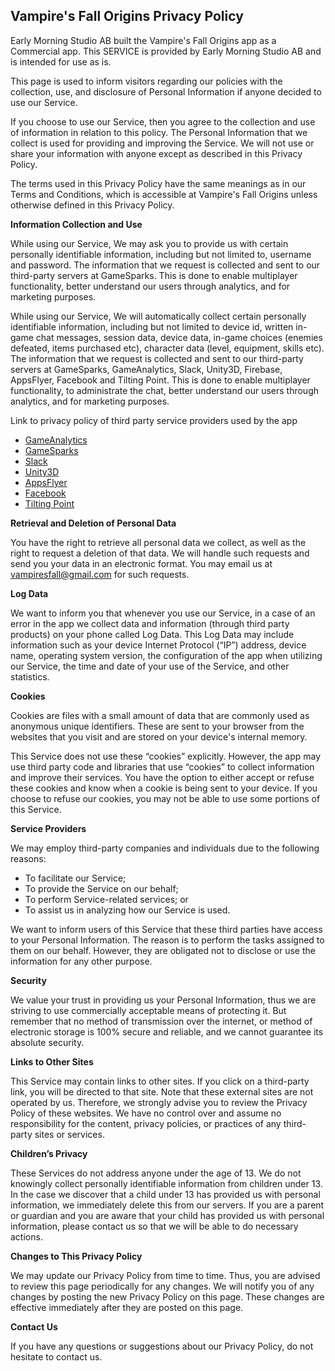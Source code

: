 ## Vampire's Fall Origins Privacy Policy

Early Morning Studio AB built the Vampire's Fall Origins app as a Commercial app. This SERVICE is provided by Early Morning Studio AB and is intended for use as is.

This page is used to inform visitors regarding our policies with the collection, use, and disclosure of Personal Information if anyone decided to use our Service.

If you choose to use our Service, then you agree to the collection and use of information in relation to this policy. The Personal Information that we collect is used for providing and improving the Service. We will not use or share your information with anyone except as described in this Privacy Policy.

The terms used in this Privacy Policy have the same meanings as in our Terms and Conditions, which is accessible at Vampire's Fall Origins unless otherwise defined in this Privacy Policy.

**Information Collection and Use**

While using our Service, We may ask you to provide us with certain personally identifiable information, including but not limited to, username and password. The information that we request is collected and sent to our third-party servers at GameSparks. This is done to enable multiplayer functionality, better understand our users through analytics, and for marketing purposes.

While using our Service, We will automatically collect certain personally identifiable information, including but not limited to device id, written in-game chat messages, session data, device data, in-game choices (enemies defeated, items purchased etc), character data (level, equipment, skills etc). The information that we request is collected and sent to our third-party servers at GameSparks, GameAnalytics, Slack, Unity3D, Firebase, AppsFlyer, Facebook and Tilting Point. This is done to enable multiplayer functionality, to administrate the chat, better understand our users through analytics, and for marketing purposes.

Link to privacy policy of third party service providers used by the app

*   [GameAnalytics](https://gameanalytics.com/privacy)
*   [GameSparks](https://www.gamesparks.com/privacy-policy/)
*   [Slack](https://slack.com/privacy-policy)
*   [Unity3D](https://unity3d.com/legal/privacy-policy)
*   [AppsFlyer](https://www.appsflyer.com/services-privacy-policy/)
*   [Facebook](https://www.facebook.com/legal/FB_Work_Privacy)
*   [Tilting Point](https://www.tiltingpoint.com/privacy-policy/)

**Retrieval and Deletion of Personal Data**

You have the right to retrieve all personal data we collect, as well as the right to request a deletion of that data. We will handle such requests and send you your data in an electronic format. You may email us at vampiresfall@gmail.com for such requests.

**Log Data**

We want to inform you that whenever you use our Service, in a case of an error in the app we collect data and information (through third party products) on your phone called Log Data. This Log Data may include information such as your device Internet Protocol (“IP”) address, device name, operating system version, the configuration of the app when utilizing our Service, the time and date of your use of the Service, and other statistics.

**Cookies**

Cookies are files with a small amount of data that are commonly used as anonymous unique identifiers. These are sent to your browser from the websites that you visit and are stored on your device's internal memory.

This Service does not use these “cookies” explicitly. However, the app may use third party code and libraries that use “cookies” to collect information and improve their services. You have the option to either accept or refuse these cookies and know when a cookie is being sent to your device. If you choose to refuse our cookies, you may not be able to use some portions of this Service.

**Service Providers**

We may employ third-party companies and individuals due to the following reasons:

*   To facilitate our Service;
*   To provide the Service on our behalf;
*   To perform Service-related services; or
*   To assist us in analyzing how our Service is used.

We want to inform users of this Service that these third parties have access to your Personal Information. The reason is to perform the tasks assigned to them on our behalf. However, they are obligated not to disclose or use the information for any other purpose.

**Security**

We value your trust in providing us your Personal Information, thus we are striving to use commercially acceptable means of protecting it. But remember that no method of transmission over the internet, or method of electronic storage is 100% secure and reliable, and we cannot guarantee its absolute security.

**Links to Other Sites**

This Service may contain links to other sites. If you click on a third-party link, you will be directed to that site. Note that these external sites are not operated by us. Therefore, we strongly advise you to review the Privacy Policy of these websites. We have no control over and assume no responsibility for the content, privacy policies, or practices of any third-party sites or services.

**Children’s Privacy**

These Services do not address anyone under the age of 13. We do not knowingly collect personally identifiable information from children under 13. In the case we discover that a child under 13 has provided us with personal information, we immediately delete this from our servers. If you are a parent or guardian and you are aware that your child has provided us with personal information, please contact us so that we will be able to do necessary actions.

**Changes to This Privacy Policy**

We may update our Privacy Policy from time to time. Thus, you are advised to review this page periodically for any changes. We will notify you of any changes by posting the new Privacy Policy on this page. These changes are effective immediately after they are posted on this page.

**Contact Us**

If you have any questions or suggestions about our Privacy Policy, do not hesitate to contact us.
